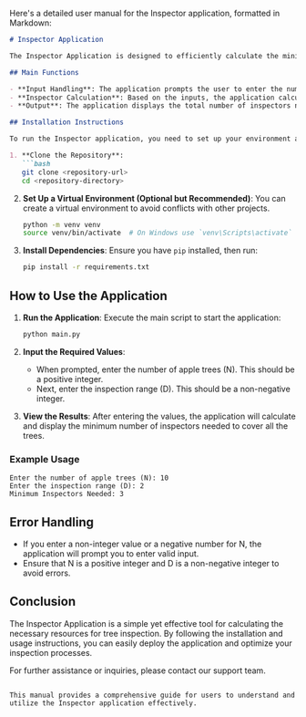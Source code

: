Here's a detailed user manual for the Inspector application, formatted in Markdown:

```markdown
# Inspector Application

The Inspector Application is designed to efficiently calculate the minimum number of inspectors needed to cover a given number of apple trees based on a specified inspection range. This application is particularly useful for agricultural management and resource allocation.

## Main Functions

- **Input Handling**: The application prompts the user to enter the number of apple trees (N) and the inspection range (D).
- **Inspector Calculation**: Based on the inputs, the application calculates the minimum number of inspectors required to cover all trees.
- **Output**: The application displays the total number of inspectors needed.

## Installation Instructions

To run the Inspector application, you need to set up your environment and install the required dependencies. Follow these steps:

1. **Clone the Repository**:
   ```bash
   git clone <repository-url>
   cd <repository-directory>
   ```

2. **Set Up a Virtual Environment (Optional but Recommended)**:
   You can create a virtual environment to avoid conflicts with other projects.
   ```bash
   python -m venv venv
   source venv/bin/activate  # On Windows use `venv\Scripts\activate`
   ```

3. **Install Dependencies**:
   Ensure you have `pip` installed, then run:
   ```bash
   pip install -r requirements.txt
   ```

## How to Use the Application

1. **Run the Application**:
   Execute the main script to start the application:
   ```bash
   python main.py
   ```

2. **Input the Required Values**:
   - When prompted, enter the number of apple trees (N). This should be a positive integer.
   - Next, enter the inspection range (D). This should be a non-negative integer.

3. **View the Results**:
   After entering the values, the application will calculate and display the minimum number of inspectors needed to cover all the trees.

### Example Usage

```plaintext
Enter the number of apple trees (N): 10
Enter the inspection range (D): 2
Minimum Inspectors Needed: 3
```

## Error Handling

- If you enter a non-integer value or a negative number for N, the application will prompt you to enter valid input.
- Ensure that N is a positive integer and D is a non-negative integer to avoid errors.

## Conclusion

The Inspector Application is a simple yet effective tool for calculating the necessary resources for tree inspection. By following the installation and usage instructions, you can easily deploy the application and optimize your inspection processes.

For further assistance or inquiries, please contact our support team.
```

This manual provides a comprehensive guide for users to understand and utilize the Inspector application effectively.